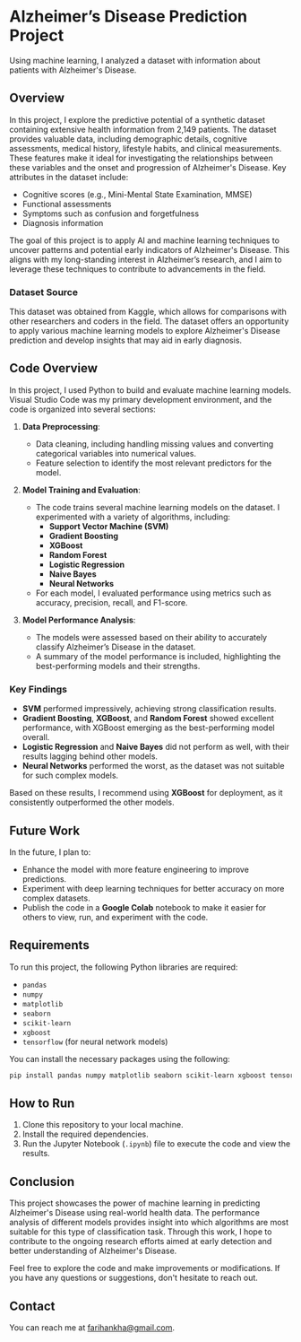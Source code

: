 # Alzheimer’s Disease Prediction Project
Using machine learning, I analyzed a dataset with information about patients with Alzheimer's Disease.

## Overview

In this project, I explore the predictive potential of a synthetic dataset containing extensive health information from 2,149 patients. The dataset provides valuable data, including demographic details, cognitive assessments, medical history, lifestyle habits, and clinical measurements. These features make it ideal for investigating the relationships between these variables and the onset and progression of Alzheimer's Disease. Key attributes in the dataset include:

- Cognitive scores (e.g., Mini-Mental State Examination, MMSE)
- Functional assessments
- Symptoms such as confusion and forgetfulness
- Diagnosis information

The goal of this project is to apply AI and machine learning techniques to uncover patterns and potential early indicators of Alzheimer's Disease. This aligns with my long-standing interest in Alzheimer’s research, and I aim to leverage these techniques to contribute to advancements in the field.

### Dataset Source

This dataset was obtained from Kaggle, which allows for comparisons with other researchers and coders in the field. The dataset offers an opportunity to apply various machine learning models to explore Alzheimer's Disease prediction and develop insights that may aid in early diagnosis.

## Code Overview

In this project, I used Python to build and evaluate machine learning models. Visual Studio Code was my primary development environment, and the code is organized into several sections:

1. **Data Preprocessing**: 
   - Data cleaning, including handling missing values and converting categorical variables into numerical values.
   - Feature selection to identify the most relevant predictors for the model.
   
2. **Model Training and Evaluation**: 
   - The code trains several machine learning models on the dataset. I experimented with a variety of algorithms, including:
     - **Support Vector Machine (SVM)**
     - **Gradient Boosting**
     - **XGBoost**
     - **Random Forest**
     - **Logistic Regression**
     - **Naive Bayes**
     - **Neural Networks**
   - For each model, I evaluated performance using metrics such as accuracy, precision, recall, and F1-score.

3. **Model Performance Analysis**:
   - The models were assessed based on their ability to accurately classify Alzheimer’s Disease in the dataset.
   - A summary of the model performance is included, highlighting the best-performing models and their strengths.

### Key Findings

- **SVM** performed impressively, achieving strong classification results.
- **Gradient Boosting**, **XGBoost**, and **Random Forest** showed excellent performance, with XGBoost emerging as the best-performing model overall.
- **Logistic Regression** and **Naive Bayes** did not perform as well, with their results lagging behind other models.
- **Neural Networks** performed the worst, as the dataset was not suitable for such complex models.
  
Based on these results, I recommend using **XGBoost** for deployment, as it consistently outperformed the other models.

## Future Work

In the future, I plan to:

- Enhance the model with more feature engineering to improve predictions.
- Experiment with deep learning techniques for better accuracy on more complex datasets.
- Publish the code in a **Google Colab** notebook to make it easier for others to view, run, and experiment with the code.

## Requirements

To run this project, the following Python libraries are required:

- `pandas`
- `numpy`
- `matplotlib`
- `seaborn`
- `scikit-learn`
- `xgboost`
- `tensorflow` (for neural network models)

You can install the necessary packages using the following:

```bash
pip install pandas numpy matplotlib seaborn scikit-learn xgboost tensorflow

```
## How to Run

1. Clone this repository to your local machine.
2. Install the required dependencies.
3. Run the Jupyter Notebook (`.ipynb`) file to execute the code and view the results.

## Conclusion

This project showcases the power of machine learning in predicting Alzheimer's Disease using real-world health data. The performance analysis of different models provides insight into which algorithms are most suitable for this type of classification task. Through this work, I hope to contribute to the ongoing research efforts aimed at early detection and better understanding of Alzheimer's Disease.

Feel free to explore the code and make improvements or modifications. If you have any questions or suggestions, don't hesitate to reach out.

## Contact

You can reach me at farihankha@gmail.com.
